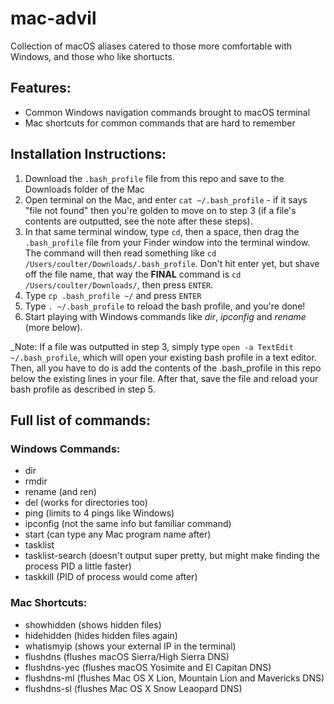 # mac-advil
Collection of macOS aliases catered to those more comfortable with Windows, and those who like shortucts.

## Features:
* Common Windows navigation commands brought to macOS terminal
* Mac shortcuts for common commands that are hard to remember

## Installation Instructions:
1. Download the `.bash_profile` file from this repo and save to the Downloads folder of the Mac
2. Open terminal on the Mac, and enter `cat ~/.bash_profile` - if it says "file not found" then you're golden to move on to step 3 (if a file's contents are outputted, see the note after these steps).
3. In that same terminal window, type `cd`, then a space, then drag the `.bash_profile` file from your Finder window into the terminal window. The command will then read something like `cd /Users/coulter/Downloads/.bash_profile`. Don't hit enter yet, but shave off the file name, that way the **FINAL** command is `cd /Users/coulter/Downloads/`, then press `ENTER`.
4. Type `cp .bash_profile ~/` and press `ENTER`
5. Type `. ~/.bash_profile` to reload the bash profile, and you're done!
6. Start playing with Windows commands like _dir_, _ipconfig_ and _rename_ (more below).

_Note: If a file was outputted in step 3, simply type `open -a TextEdit ~/.bash_profile`, which will open your existing bash profile in a text editor. Then, all you have to do is add the contents of the .bash_profile in this repo below the existing lines in your file. After that, save the file and reload your bash profile as described in step 5.

## Full list of commands:

### Windows Commands:
* dir
* rmdir
* rename (and ren)
* del (works for directories too)
* ping (limits to 4 pings like Windows)
* ipconfig (not the same info but familiar command)
* start (can type any Mac program name after)
* tasklist
* tasklist-search (doesn't output super pretty, but might make finding the process PID a little faster)
* taskkill (PID of process would come after)

### Mac Shortcuts:
* showhidden (shows hidden files)
* hidehidden (hides hidden files again)
* whatismyip (shows your external IP in the terminal)
* flushdns (flushes macOS Sierra/High Sierra DNS)
* flushdns-yec (flushes macOS Yosimite and El Capitan DNS)
* flushdns-ml (flushes Mac OS X Lion, Mountain Lion and Mavericks DNS)
* flushdns-sl (flushes Mac OS X Snow Leaopard DNS)
